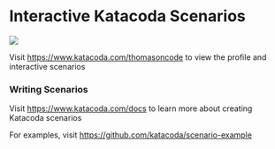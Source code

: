 # Interactive Katacoda Scenarios

[![](http://shields.katacoda.com/katacoda/thomasoncode/count.svg)](https://www.katacoda.com/thomasoncode "Get your profile on Katacoda.com")

Visit https://www.katacoda.com/thomasoncode to view the profile and interactive scenarios

### Writing Scenarios
Visit https://www.katacoda.com/docs to learn more about creating Katacoda scenarios

For examples, visit https://github.com/katacoda/scenario-example
